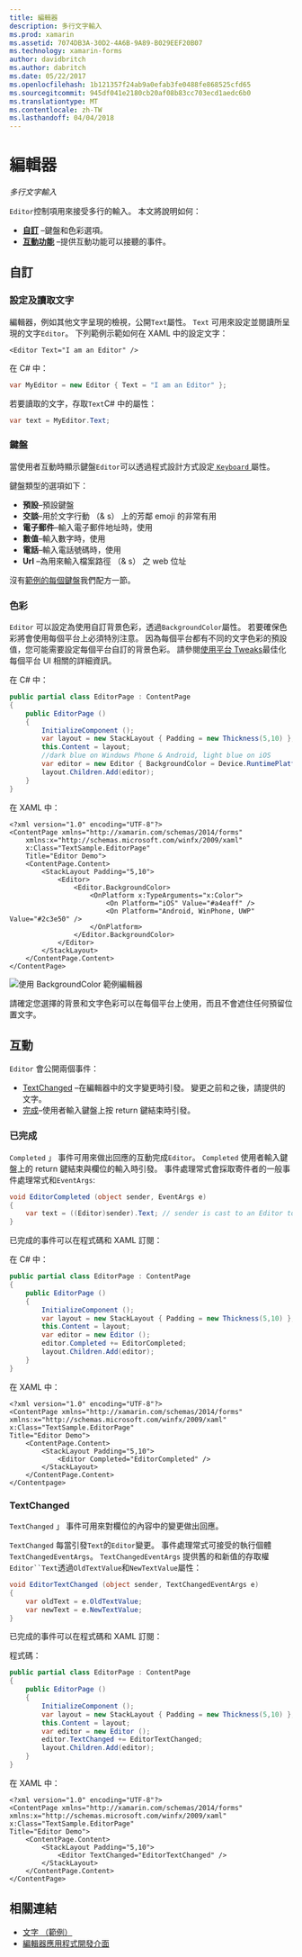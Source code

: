```yaml
---
title: 編輯器
description: 多行文字輸入
ms.prod: xamarin
ms.assetid: 7074DB3A-30D2-4A6B-9A89-B029EEF20B07
ms.technology: xamarin-forms
author: davidbritch
ms.author: dabritch
ms.date: 05/22/2017
ms.openlocfilehash: 1b121357f24ab9a0efab3fe0488fe868525cfd65
ms.sourcegitcommit: 945df041e2180cb20af08b83cc703ecd1aedc6b0
ms.translationtype: MT
ms.contentlocale: zh-TW
ms.lasthandoff: 04/04/2018
---
```

# <a name="editor"></a>編輯器

_多行文字輸入_

`Editor`控制項用來接受多行的輸入。 本文將說明如何：

- **[自訂](#Customization)** &ndash;鍵盤和色彩選項。
- **[互動功能](#Interactivity)** &ndash;提供互動功能可以接聽的事件。

## <a name="customization"></a>自訂

### <a name="setting-and-reading-text"></a>設定及讀取文字

編輯器，例如其他文字呈現的檢視，公開`Text`屬性。 `Text` 可用來設定並閱讀所呈現的文字`Editor`。 下列範例示範如何在 XAML 中的設定文字：

```xaml
<Editor Text="I am an Editor" />
```

在 C# 中：

```csharp
var MyEditor = new Editor { Text = "I am an Editor" };
```

若要讀取的文字，存取`Text`C# 中的屬性：

```csharp
var text = MyEditor.Text;
```

### <a name="keyboards"></a>鍵盤

當使用者互動時顯示鍵盤`Editor`可以透過程式設計方式設定[ ``Keyboard`` ](https://developer.xamarin.com/api/type/Xamarin.Forms.Keyboard/)屬性。

鍵盤類型的選項如下：

- **預設**&ndash;預設鍵盤
- **交談**&ndash;用於文字行動 （& s） 上的芳鄰 emoji 的非常有用
- **電子郵件**&ndash;輸入電子郵件地址時，使用
- **數值**&ndash;輸入數字時，使用
- **電話**&ndash;輸入電話號碼時，使用
- **Url** &ndash;為用來輸入檔案路徑 （& s） 之 web 位址

沒有[範例的每個鍵盤](https://developer.xamarin.com/recipes/cross-platform/xamarin-forms/choose-keyboard-for-entry/)我們配方一節。

### <a name="colors"></a>色彩

`Editor` 可以設定為使用自訂背景色彩，透過`BackgroundColor`屬性。 若要確保色彩將會使用每個平台上必須特別注意。 因為每個平台都有不同的文字色彩的預設值，您可能需要設定每個平台自訂的背景色彩。 請參閱[使用平台 Tweaks](~/xamarin-forms/platform/device.md)最佳化每個平台 UI 相關的詳細資訊。

在 C# 中：

```csharp
public partial class EditorPage : ContentPage
{
    public EditorPage ()
    {
        InitializeComponent ();
        var layout = new StackLayout { Padding = new Thickness(5,10) };
        this.Content = layout;
        //dark blue on Windows Phone & Android, light blue on iOS
        var editor = new Editor { BackgroundColor = Device.RuntimePlatform == Device.iOS ? Color.FromHex("#A4EAFF") : Color.FromHex("#2c3e50") };
        layout.Children.Add(editor);
    }
}
```

在 XAML 中：

```xaml
<?xml version="1.0" encoding="UTF-8"?>
<ContentPage xmlns="http://xamarin.com/schemas/2014/forms"
    xmlns:x="http://schemas.microsoft.com/winfx/2009/xaml"
    x:Class="TextSample.EditorPage"
    Title="Editor Demo">
    <ContentPage.Content>
        <StackLayout Padding="5,10">
            <Editor>
                <Editor.BackgroundColor>
                    <OnPlatform x:TypeArguments="x:Color">
                        <On Platform="iOS" Value="#a4eaff" />
                        <On Platform="Android, WinPhone, UWP" Value="#2c3e50" />
                    </OnPlatform>
                </Editor.BackgroundColor>
            </Editor>
        </StackLayout>
    </ContentPage.Content>
</ContentPage>
```

![](editor-images/textbackgroundcolor.png "使用 BackgroundColor 範例編輯器")

請確定您選擇的背景和文字色彩可以在每個平台上使用，而且不會遮住任何預留位置文字。

## <a name="interactivity"></a>互動

`Editor` 會公開兩個事件：

- [TextChanged](http://developer.xamarin.com/api/event/Xamarin.Forms.Editor.TextChanged/) &ndash;在編輯器中的文字變更時引發。 變更之前和之後，請提供的文字。
- [完成](http://developer.xamarin.com/api/event/Xamarin.Forms.Editor.Completed/)&ndash;使用者輸入鍵盤上按 return 鍵結束時引發。

### <a name="completed"></a>已完成

`Completed` 」 事件可用來做出回應的互動完成`Editor`。 `Completed` 使用者輸入鍵盤上的 return 鍵結束與欄位的輸入時引發。 事件處理常式會採取寄件者的一般事件處理常式和`EventArgs`:

```csharp
void EditorCompleted (object sender, EventArgs e)
{
    var text = ((Editor)sender).Text; // sender is cast to an Editor to enable reading the `Text` property of the view.
}
```

已完成的事件可以在程式碼和 XAML 訂閱：

在 C# 中：

```csharp
public partial class EditorPage : ContentPage
{
    public EditorPage ()
    {
        InitializeComponent ();
        var layout = new StackLayout { Padding = new Thickness(5,10) };
        this.Content = layout;
        var editor = new Editor ();
        editor.Completed += EditorCompleted;
        layout.Children.Add(editor);
    }
}
```

在 XAML 中：

```xaml
<?xml version="1.0" encoding="UTF-8"?>
<ContentPage xmlns="http://xamarin.com/schemas/2014/forms"
xmlns:x="http://schemas.microsoft.com/winfx/2009/xaml"
x:Class="TextSample.EditorPage"
Title="Editor Demo">
    <ContentPage.Content>
        <StackLayout Padding="5,10">
            <Editor Completed="EditorCompleted" />
        </StackLayout>
    </ContentPage.Content>
</Contentpage>
```

### <a name="textchanged"></a>TextChanged

`TextChanged` 」 事件可用來對欄位的內容中的變更做出回應。

`TextChanged` 每當引發`Text`的`Editor`變更。 事件處理常式可接受的執行個體`TextChangedEventArgs`。 `TextChangedEventArgs` 提供舊的和新值的存取權`Editor``Text`透過`OldTextValue`和`NewTextValue`屬性：

```csharp
void EditorTextChanged (object sender, TextChangedEventArgs e)
{
    var oldText = e.OldTextValue;
    var newText = e.NewTextValue;
}
```

已完成的事件可以在程式碼和 XAML 訂閱：

程式碼：

```csharp
public partial class EditorPage : ContentPage
{
    public EditorPage ()
    {
        InitializeComponent ();
        var layout = new StackLayout { Padding = new Thickness(5,10) };
        this.Content = layout;
        var editor = new Editor ();
        editor.TextChanged += EditorTextChanged;
        layout.Children.Add(editor);
    }
}
```

在 XAML 中：

```xaml
<?xml version="1.0" encoding="UTF-8"?>
<ContentPage xmlns="http://xamarin.com/schemas/2014/forms"
xmlns:x="http://schemas.microsoft.com/winfx/2009/xaml"
x:Class="TextSample.EditorPage"
Title="Editor Demo">
    <ContentPage.Content>
        <StackLayout Padding="5,10">
            <Editor TextChanged="EditorTextChanged" />
        </StackLayout>
    </ContentPage.Content>
</ContentPage>
```


## <a name="related-links"></a>相關連結

- [文字 （範例）](https://developer.xamarin.com/samples/xamarin-forms/UserInterface/Text)
- [編輯器應用程式開發介面](https://developer.xamarin.com/api/type/Xamarin.Forms.Editor/)
